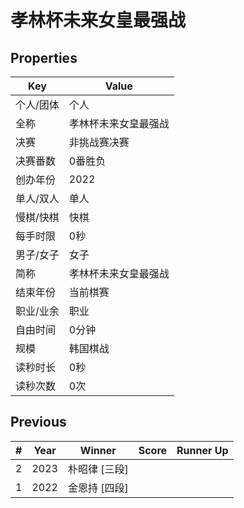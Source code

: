# 孝林杯未来女皇最强战

## Properties

| Key | Value |
| --- | ----- |
| 个人/团体 | 个人 |
| 全称 | 孝林杯未来女皇最强战 |
| 决赛 | 非挑战赛决赛 |
| 决赛番数 | 0番胜负 |
| 创办年份 | 2022 |
| 单人/双人 | 单人 |
| 慢棋/快棋 | 快棋 |
| 每手时限 | 0秒 |
| 男子/女子 | 女子 |
| 简称 | 孝林杯未来女皇最强战 |
| 结束年份 | 当前棋赛 |
| 职业/业余 | 职业 |
| 自由时间 | 0分钟 |
| 规模 | 韩国棋战 |
| 读秒时长 | 0秒 |
| 读秒次数 | 0次 |

## Previous

| # | Year | Winner | Score | Runner Up |
| --- | --- | --- | --- | --- |
| 2 | 2023 | 朴昭律 [三段] |  |  |
| 1 | 2022 | 金恩持 [四段] |  |  |

